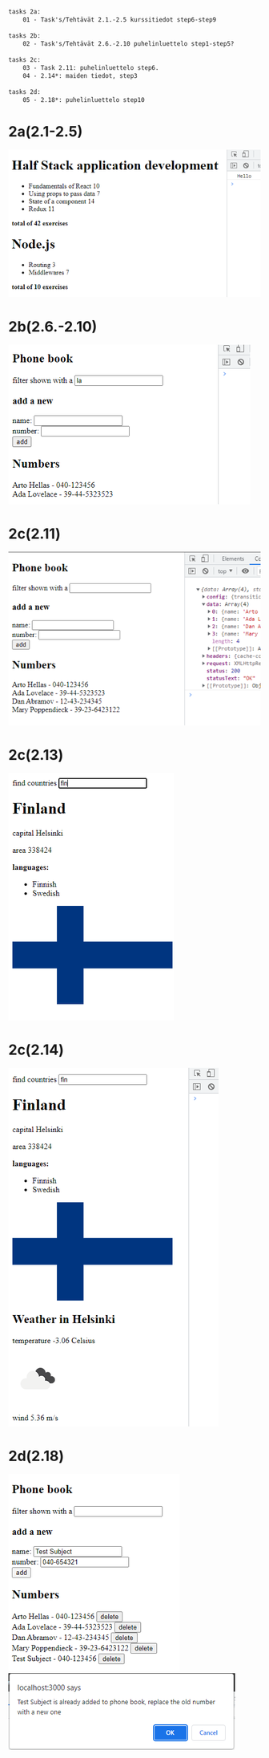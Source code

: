 ```
tasks 2a:
    01 - Task's/Tehtävät 2.1.-2.5 kurssitiedot step6-step9

tasks 2b:
    02 - Task's/Tehtävät 2.6.-2.10 puhelinluettelo step1-step5?

tasks 2c:
    03 - Task 2.11: puhelinluettelo step6.
    04 - 2.14*: maiden tiedot, step3

tasks 2d:
    05 - 2.18*: puhelinluettelo step10
```

# 2a(2.1-2.5)
![](https://github.com/Alkane22/repo/blob/master/part2/01/01.png?raw=true)

# 2b(2.6.-2.10)
![](https://github.com/Alkane22/repo/blob/master/part2/02/02.png?raw=true)

# 2c(2.11)
![](https://github.com/Alkane22/repo/blob/master/part2/03/03.png?raw=true)

# 2c(2.13)
![](https://github.com/Alkane22/repo/blob/master/part2/04/04.png?raw=true)

# 2c(2.14)
![](https://github.com/Alkane22/repo/blob/master/part2/04/04-2.png?raw=true)

# 2d(2.18)
![](https://github.com/Alkane22/repo/blob/master/part2/05/05.png?raw=true)
![](https://github.com/Alkane22/repo/blob/master/part2/05/05a.png?raw=true)
